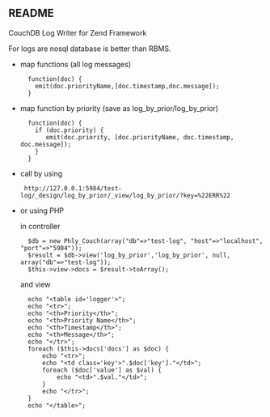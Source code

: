 README
------

CouchDB Log Writer for Zend Framework

For logs are nosql database is better than RBMS.

- map functions (all log messages)


        function(doc) {
          emit(doc.priorityName,[doc.timestamp,doc.message]);
        }

- map function by priority (save as log_by_prior/log_by_prior)

        function(doc) {
          if (doc.priority) {
             emit(doc.priority, [doc.priorityName, doc.timestamp, doc.message]);
          }
        }

-  call by using

        http://127.0.0.1:5984/test-log/_design/log_by_prior/_view/log_by_prior/?key=%22ERR%22

- or using PHP

    in controller

        $db = new Phly_Couch(array("db"=>"test-log", "host"=>"localhost", "port"=>"5984"));
        $result = $db->view('log_by_prior','log_by_prior', null, array("db"=>"test-log"));
        $this->view->docs = $result->toArray();
        
    and view

        echo "<table id='logger'>";
        echo "<tr>";
        echo "<th>Priority</th>";
        echo "<th>Priority Name</th>";
        echo "<th>Timestamp</th>";
        echo "<th>Message</th>";
        echo "</tr>";
        foreach ($this->docs['docs'] as $doc) {
            echo "<tr>";
            echo "<td class='key'>".$doc['key']."</td>";
            foreach ($doc['value'] as $val) {
                echo "<td>".$val."</td>";
            }
            echo "</tr>";
        }
        echo "</table>";